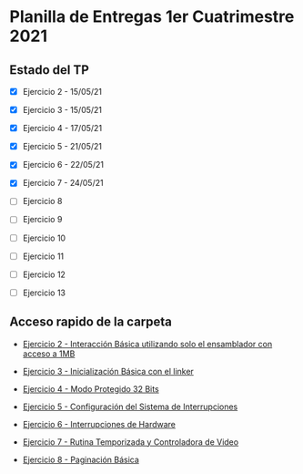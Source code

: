 # Planilla de Entregas 1er Cuatrimestre 2021

## Estado del TP

- [x] Ejercicio 2 - 15/05/21

- [x] Ejercicio 3 - 15/05/21

- [x] Ejercicio 4 - 17/05/21

- [x] Ejercicio 5 - 21/05/21

- [x] Ejercicio 6 - 22/05/21

- [x] Ejercicio 7 - 24/05/21

- [ ] Ejercicio 8

- [ ] Ejercicio 9

- [ ] Ejercicio 10

- [ ] Ejercicio 11

- [ ] Ejercicio 12

- [ ] Ejercicio 13

## Acceso rapido de la carpeta

* [Ejercicio 2 - Interacción Básica utilizando solo el ensamblador con acceso a 1MB](/GuiaTP_01/ej_02_v2/)

* [Ejercicio 3 - Inicialización Básica con el linker](/GuiaTP_01/ej_03/)

* [Ejercicio 4 - Modo Protegido 32 Bits](/GuiaTP_01/ej_04/)

* [Ejercicio 5 - Configuración del Sistema de Interrupciones](/GuiaTP_01/ej_05_v2/)

* [Ejercicio 6 - Interrupciones de Hardware](/GuiaTP_01/ej_06/)

* [Ejercicio 7 - Rutina Temporizada y Controladora de Video](/GuiaTP_01/ej_07/)

* [Ejercicio 8 - Paginación Básica](/GuiaTP_01/ej_08/)